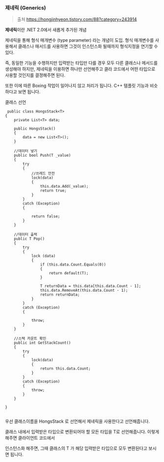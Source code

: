 ### 제네릭 (Generics)

> 출처  https://hongjinhyeon.tistory.com/88?category=243914 

**제네릭**이란 .NET 2.0에서 새롭게 추가된 개념

제네릭을 통해 형식 매개변수 (type parameter) 라는 개념이 도입. 형식 매개변수를 사용해서 클래스나 매서드를 사용하면 그것이 인스턴스화 될때까지 형식지정을 연기할 수 있다.



즉, 동일한 기능을 수행하지만 입력받는 타입만 다를 경우 모두 다른 클래스나 메서드를 생성해야 하지만, 제네릭을 이용하면 하나만 선언해주고 클라 코드에서 어떤 타입으로 사용할 것인지를 결졍해주면 된다.

또한 이에 따른 Boxing 작업이 일어나지 않고 처리가 됩니다. C++ 템플릿 기능과 비슷하다고 보면 됩니다.



클래스 선언

```
 public class HongsStack<T>
{
    private List<T> data;

    public HongsStack()
    {
        data = new List<T>();
    }

    //데이터 넣기
    public bool Push(T _value)
    {
        try
        {
            //쓰레드 안전
            lock(data)
            {
                this.data.Add(_value);
                return true;
            }
        }
        catch (Exception)
        {

            return false;
        }
    }

    //데이터 출력
    public T Pop()
    {
        try
        {
            lock (data)
            {
                if (this.data.Count.Equals(0))
                {
                    return default(T);
                }

                T returnData = this.data[this.data.Count - 1];
                this.data.RemoveAt(this.data.Count - 1);
                return returnData;
            }
        }
        catch (Exception)
        {
            
            throw;
        }
    }

    //스택 카운트 확인
    public int GetStackCount()
    {
        try
        {
            lock(data)
            {
                return this.data.Count;
            }
        }
        catch (Exception)
        {
            throw;
        }
    }
    
}
 
```

우선 클래스이름을 HongsStack<T> 로 선언해서 제네릭을 사용한다고 선언해줍니다.

클래스 내에서 입력받은 타입으로 변환되어야 할 모든 타입을 T로 선언해줍니다. 이렇게 해주면 클라이언트 코드에서

인스턴스화 해주면, 그때 클래스의 T 가 해당 입력받은 타입으로 모두 변환된다고 보시면 됩니다.

